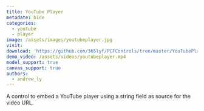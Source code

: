 ```yaml
---
title: YouTube Player
metadate: hide
categories:
  - youtube
  - player
image: /assets/images/youtubeplayer.jpg
visit:
download: 'https://github.com/365lyf/PCFControls/tree/master/YouTubePlayer'
demo_video: /assets/videos/youtubeplayer.mp4
model_support: true
canvas_support: true
authors:
  - andrew_ly
---
```


A control to embed a YouTube player using a string field as source for the video URL.